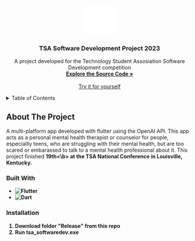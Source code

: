<!-- Improved compatibility of back to top link: See: https://github.com/othneildrew/Best-README-Template/pull/73 -->
<a name="readme-top"></a>
<!--
*** Thanks for checking out the Best-README-Template. If you have a suggestion
*** that would make this better, please fork the repo and create a pull request
*** or simply open an issue with the tag "enhancement".
*** Don't forget to give the project a star!
*** Thanks again! Now go create something AMAZING! :D
-->

<!-- PROJECT LOGO -->
<br />
<div align="center">
  <a href="https://github.com/NH1500/tsa_softwaredev">
    <img src="assets/images/openai_logo.png" alt="Logo" width="80" height="80">
  </a>

<h3 align="center">TSA Software Development Project 2023</h3>

  <p align="center">
    A project developed for the Technology Student Assosiation Software Development competition
    <br />
    <a href="https://github.com/NH1500/tsa_softwaredev/lib"><strong>Explore the Source Code »</strong></a>
    <br />
    <br />
    <a href="https://github.com/NH1500/tsa_softwaredev/release">Try it for yourself</a>
  </p>
</div>



<!-- TABLE OF CONTENTS -->
<details>
  <summary>Table of Contents</summary>
  <ol>
    <li>
      <a href="#about-the-project">About The Project</a>
      <ul>
        <li><a href="#built-with">Built With</a></li>
      </ul>
    </li>
    <li>
      <a href="#getting-started">Getting Started</a>
      <ul>
        <li><a href="#prerequisites">Prerequisites</a></li>
        <li><a href="#installation">Installation</a></li>
      </ul>
    </li>
    <li><a href="#usage">Usage</a></li>
    <li><a href="#roadmap">Roadmap</a></li>
    <li><a href="#contributing">Contributing</a></li>
    <li><a href="#license">License</a></li>
    <li><a href="#contact">Contact</a></li>
    <li><a href="#acknowledgments">Acknowledgments</a></li>
  </ol>
</details>



<!-- ABOUT THE PROJECT -->
## About The Project

A multi-platform app developed with flutter using the OpenAI API. This app acts as a personal mental health therapist or counselor for people, especiallly teens, who are struggling with their mental health, but are too scared or embarassed to talk to a mental health professional about it. This project finished <b>19th<\b> at the TSA National Conference in Louisville, Kentucky.




### Built With

* ![Flutter](https://img.shields.io/badge/Flutter-%2302569B.svg?style=for-the-badge&logo=Flutter&logoColor=white)
* ![Dart](https://img.shields.io/badge/dart-%230175C2.svg?style=for-the-badge&logo=dart&logoColor=white)



<!-- GETTING STARTED -->
### Installation

1. Download folder "Release" from this repo
2. Run tsa_softwaredev.exe
